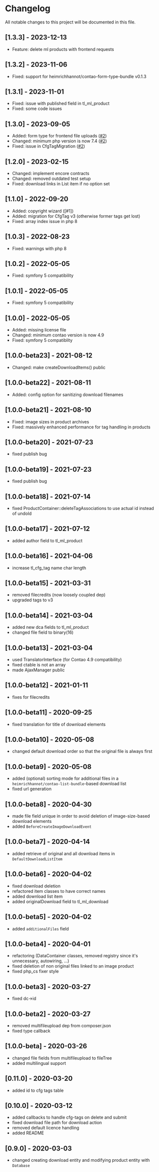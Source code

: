 # Changelog

All notable changes to this project will be documented in this file.

## [1.3.3] - 2023-12-13
- Feature: delete ml products with frontend requests

## [1.3.2] - 2023-11-06
- Fixed: support for heimrichhannot/contao-form-type-bundle v0.1.3

## [1.3.1] - 2023-11-01
- Fixed: issue with published field in tl_ml_product
- Fixed: some code issues

## [1.3.0] - 2023-09-05
- Added: form type for frontend file uploads ([#2])
- Changed: minimum php version is now 7.4 ([#2])
- Fixed: issue in CfgTagMigration ([#2])

## [1.2.0] - 2023-02-15
- Changed: implement encore contracts
- Changed: removed outdated test setup
- Fixed: download links in List item if no option set

## [1.1.0] - 2022-09-20
- Added: copyright wizard ([#1])
- Added: migration for CfgTag v3 (otherwise former tags get lost)
- Fixed: array index issue in php 8

## [1.0.3] - 2022-08-23
- Fixed: warnings with php 8

## [1.0.2] - 2022-05-05
- Fixed: symfony 5 compatibility

## [1.0.1] - 2022-05-05
- Fixed: symfony 5 compatibility

## [1.0.0] - 2022-05-05
- Added: missing license file
- Changed: minimum contao version is now 4.9
- Fixed: symfony 5 compatiblity

## [1.0.0-beta23] - 2021-08-12

- Changed: make createDownloadItems() public

## [1.0.0-beta22] - 2021-08-11

- Added: config option for sanitizing download filenames

## [1.0.0-beta21] - 2021-08-10

- Fixed: image sizes in product archives
- Fixed: massively enhanced performance for tag handling in products

## [1.0.0-beta20] - 2021-07-23

- fixed publish bug

## [1.0.0-beta19] - 2021-07-23

- fixed publish bug

## [1.0.0-beta18] - 2021-07-14

- fixed ProductContainer::deleteTagAssociations to use actual id instead of undoId

## [1.0.0-beta17] - 2021-07-12

- added author field to tl_ml_product

## [1.0.0-beta16] - 2021-04-06

- increase tl_cfg_tag name char length

## [1.0.0-beta15] - 2021-03-31

- removed filecredits (now loosely coupled dep)
- upgraded tags to v3

## [1.0.0-beta14] - 2021-03-04

- added new dca fields to tl_ml_product
- changed file field to binary(16)

## [1.0.0-beta13] - 2021-03-04

- used TranslatorInterface (for Contao 4.9 compatibility)
- fixed ctable is not an array
- made AjaxManager public

## [1.0.0-beta12] - 2021-01-11

- fixes for filecredits

## [1.0.0-beta11] - 2020-09-25

- fixed translation for title of download elements

## [1.0.0-beta10] - 2020-05-08

- changed default download order so that the original file is always first

## [1.0.0-beta9] - 2020-05-08

- added (optional) sorting mode for additional files in a `heimrichhannot/contao-list-bundle`-based download list
- fixed url generation

## [1.0.0-beta8] - 2020-04-30

- made file field unique in order to avoid deletion of image-size-based download elements
- added `BeforeCreateImageDownloadEvent`

## [1.0.0-beta7] - 2020-04-14

- added retrieve of original and all download items in `DefaultDownloadListItem`

## [1.0.0-beta6] - 2020-04-02

- fixed download deletion
- refactored item classes to have correct names
- added download list item
- added originalDownload field to tl_ml_download

## [1.0.0-beta5] - 2020-04-02

- added `additionalFiles` field

## [1.0.0-beta4] - 2020-04-01

- refactoring (DataContainer classes, removed registry since it's unnecessary, autowiring, ...)
- fixed deletion of non original files linked to an image product
- fixed php_cs fixer style

## [1.0.0-beta3] - 2020-03-27

- fixed dc->id

## [1.0.0-beta2] - 2020-03-27

- removed multifileupload dep from composer.json
- fixed type callback

## [1.0.0-beta] - 2020-03-26

- changed file fields from multifileupload to fileTree
- added multilingual support

## [0.11.0] - 2020-03-20

- added id to cfg tags table

## [0.10.0] - 2020-03-12

- added callbacks to handle cfg-tags on delete and submit
- fixed download file path for download action
- removed default licence handling
- added README

## [0.9.0] - 2020-03-03

- changed creating download entity and modifying product entity with `Database`

[#2]: https://github.com/heimrichhannot/contao-media-library-bundle/pull/2
